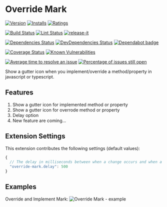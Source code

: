 # Override Mark

[![Version](https://vsmarketplacebadge.apphb.com/version-short/EdgardMessias.override-mark.svg)](https://marketplace.visualstudio.com/items?itemName=EdgardMessias.override-mark)
[![Installs](https://vsmarketplacebadge.apphb.com/installs-short/EdgardMessias.override-mark.svg)](https://marketplace.visualstudio.com/items?itemName=EdgardMessias.override-mark)
[![Ratings](https://vsmarketplacebadge.apphb.com/rating-short/EdgardMessias.override-mark.svg)](https://marketplace.visualstudio.com/items?itemName=EdgardMessias.override-mark)

[![Build Status](https://img.shields.io/github/workflow/status/edgardmessias/vscode.override-mark/test.svg)](https://github.com/edgardmessias/vscode.override-mark/actions)
[![Lint Status](https://img.shields.io/github/workflow/status/edgardmessias/vscode.override-mark/lint.svg?label=lint)](https://github.com/edgardmessias/vscode.override-mark/actions)
[![release-it](https://img.shields.io/badge/%F0%9F%93%A6%F0%9F%9A%80-release--it-e10079.svg)](https://github.com/release-it/release-it)

[![Dependencies Status](https://david-dm.org/edgardmessias/vscode.override-mark/status.svg)](https://david-dm.org/edgardmessias/vscode.override-mark)
[![DevDependencies Status](https://david-dm.org/edgardmessias/vscode.override-mark/dev-status.svg)](https://david-dm.org/edgardmessias/vscode.override-mark?type=dev)
[![Dependabot badge](https://badgen.net/dependabot/edgardmessias/vscode.override-mark/?icon=dependabot)](https://dependabot.com/)

[![Coverage Status](https://codecov.io/gh/edgardmessias/vscode.override-mark/branch/master/graph/badge.svg)](https://codecov.io/gh/edgardmessias/vscode.override-mark)
[![Known Vulnerabilities](https://snyk.io/test/github/edgardmessias/vscode.override-mark/badge.svg)](https://snyk.io/test/github/edgardmessias/vscode.override-mark)

[![Average time to resolve an issue](https://isitmaintained.com/badge/resolution/edgardmessias/vscode.override-mark.svg)](https://isitmaintained.com/project/edgardmessias/vscode.override-mark "Average time to resolve an issue")
[![Percentage of issues still open](https://isitmaintained.com/badge/open/edgardmessias/vscode.override-mark.svg)](https://isitmaintained.com/project/edgardmessias/vscode.override-mark "Percentage of issues still open")

Show a gutter icon when you implement/override a method/property in javascript or typescript.

## Features

1. Show a gutter icon for implemented method or property
1. Show a gutter icon for overrode method or property
1. Delay option
1. New feature are coming...

## Extension Settings

This extension contributes the following settings (default values):

<!--begin-settings-->
```js
{
  // The delay in milliseconds between when a change occurs and when a mark update is performed.
  "override-mark.delay": 500
}
```
<!--end-settings-->

## Examples

Override and Implement Mark:
![Override Mark - example](screenshots/mark.png)
